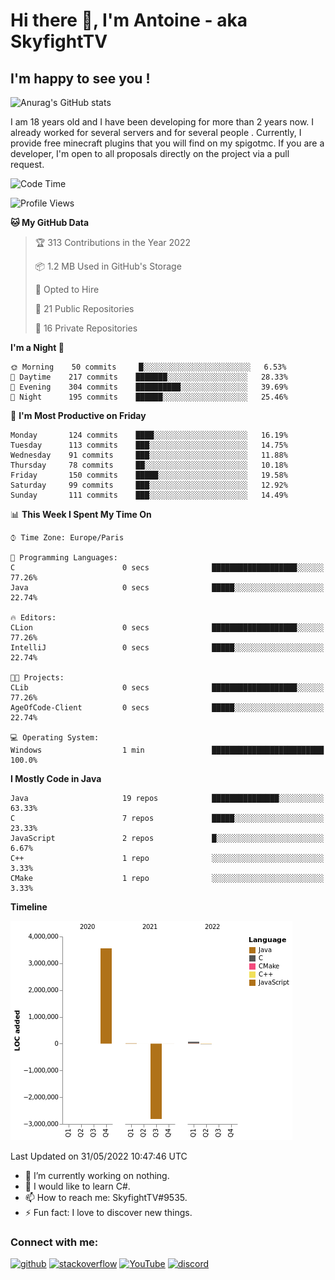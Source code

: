# Hi there 👋, I'm Antoine - aka SkyfightTV
## I'm happy to see you !
![Anurag's GitHub stats](https://github-readme-stats.vercel.app/api?username=SKyfightTV&show_icons=true&theme=dark&count_private=true&)

I am 18 years old and I have been developing for more than 2 years now. I already worked for several servers and for several people . Currently, I provide free minecraft plugins that you will find on my spigotmc.
If you are a developer, I'm open to all proposals directly on the project via a pull request.

<!--START_SECTION:waka-->
![Code Time](http://img.shields.io/badge/Code%20Time-51%20mins-blue)

![Profile Views](http://img.shields.io/badge/Profile%20Views-36-blue)

**🐱 My GitHub Data** 

> 🏆 313 Contributions in the Year 2022
 > 
> 📦 1.2 MB Used in GitHub's Storage 
 > 
> 💼 Opted to Hire
 > 
> 📜 21 Public Repositories 
 > 
> 🔑 16 Private Repositories  
 > 
**I'm a Night 🦉** 

```text
🌞 Morning    50 commits     █░░░░░░░░░░░░░░░░░░░░░░░░   6.53% 
🌆 Daytime    217 commits    ███████░░░░░░░░░░░░░░░░░░   28.33% 
🌃 Evening    304 commits    ██████████░░░░░░░░░░░░░░░   39.69% 
🌙 Night      195 commits    ██████░░░░░░░░░░░░░░░░░░░   25.46%

```
📅 **I'm Most Productive on Friday** 

```text
Monday       124 commits    ████░░░░░░░░░░░░░░░░░░░░░   16.19% 
Tuesday      113 commits    ███░░░░░░░░░░░░░░░░░░░░░░   14.75% 
Wednesday    91 commits     ███░░░░░░░░░░░░░░░░░░░░░░   11.88% 
Thursday     78 commits     ██░░░░░░░░░░░░░░░░░░░░░░░   10.18% 
Friday       150 commits    █████░░░░░░░░░░░░░░░░░░░░   19.58% 
Saturday     99 commits     ███░░░░░░░░░░░░░░░░░░░░░░   12.92% 
Sunday       111 commits    ███░░░░░░░░░░░░░░░░░░░░░░   14.49%

```


📊 **This Week I Spent My Time On** 

```text
⌚︎ Time Zone: Europe/Paris

💬 Programming Languages: 
C                        0 secs              ███████████████████░░░░░░   77.26% 
Java                     0 secs              █████░░░░░░░░░░░░░░░░░░░░   22.74%

🔥 Editors: 
CLion                    0 secs              ███████████████████░░░░░░   77.26% 
IntelliJ                 0 secs              █████░░░░░░░░░░░░░░░░░░░░   22.74%

🐱‍💻 Projects: 
CLib                     0 secs              ███████████████████░░░░░░   77.26% 
AgeOfCode-Client         0 secs              █████░░░░░░░░░░░░░░░░░░░░   22.74%

💻 Operating System: 
Windows                  1 min               █████████████████████████   100.0%

```

**I Mostly Code in Java** 

```text
Java                     19 repos            ███████████████░░░░░░░░░░   63.33% 
C                        7 repos             █████░░░░░░░░░░░░░░░░░░░░   23.33% 
JavaScript               2 repos             █░░░░░░░░░░░░░░░░░░░░░░░░   6.67% 
C++                      1 repo              ░░░░░░░░░░░░░░░░░░░░░░░░░   3.33% 
CMake                    1 repo              ░░░░░░░░░░░░░░░░░░░░░░░░░   3.33%

```


**Timeline**

![Chart not found](https://raw.githubusercontent.com/SkyfightTV/SkyfightTV/master/charts/bar_graph.png) 


 Last Updated on 31/05/2022 10:47:46 UTC
<!--END_SECTION:waka-->

- 🔭 I’m currently working on nothing. 
- 🌱 I would like to learn C#.
- 📫 How to reach me: SkyfightTV#9535.
- ⚡ Fun fact: I love to discover new things. 

### Connect with me:

[<img src='https://cdn.jsdelivr.net/npm/simple-icons@3.0.1/icons/github.svg' alt='github' height='40'>](https://github.com/SKyfightTV)  [<img src='https://cdn.jsdelivr.net/npm/simple-icons@3.0.1/icons/stackoverflow.svg' alt='stackoverflow' height='40'>](https://stackoverflow.com/users/16952856)  [<img src='https://cdn.jsdelivr.net/npm/simple-icons@3.0.1/icons/youtube.svg' alt='YouTube' height='40'>](https://www.youtube.com/channel/UCjzzQNjlBr-AZ5j1A8lMMKw)  [<img src='https://cdn.jsdelivr.net/npm/simple-icons@3.0.1/icons/discord.svg' alt='discord' height='40'>](https://discord.gg/u8yzVac)  
